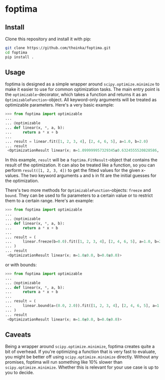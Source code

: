 # foptima

## Install

Clone this repository and install it with pip:

```bash
git clone https://github.com/thoinka/foptima.git
cd foptima
pip install .
```

## Usage

foptima is designed as a simple wrapper around `scipy.optimize.minimize` to
make it easier to use for common optimization tasks. The main entry point is the `optimizable`-decorator, which takes a function and returns it as an `OptimizableFunction`-object. All keyword-only arguments will be treated as optimizable parameters. Here's a very basic example:

```python
>>> from foptima import optimizable
...
... @optimizable
... def linear(x, *, a, b):
...     return a * x + b
...
... result = linear.fit([1, 2, 3, 4], [2, 4, 6, 5], a=1.0, b=2.0)
... result
 <OptimizationResult linear(x; m=1.099999957329345±0.6324555520828586, b=1.5000001036670962±1.7320508637731515)>
```

In this example, `result` will be a `foptima.FitResult`-object that contains
the result of the optimization. It can also be treated like a function, so you can
perform `result([1, 2, 3, 4])` to get the fitted values for the given x-values.
The two keyword arguments `a` and `b` in fit are the initial guesses for the
optimization.

There's two more methods for `OptimizableFunction`-objects: `freeze` and `bound`. They
can be used to fix parameters to a certain value or to restrict them to a certain
range. Here's an example:

```python
>>> from foptima import optimizable
...
... @optimizable
... def linear(x, *, a, b):
...     return a * x + b
...
... result = (
...     linear.freeze(b=0.0).fit([1, 2, 3, 4], [2, 4, 6, 5], a=1.0, b=2.0)
... )
... result
 <OptimizationResult linear(x; m=1.0±0.0, b=0.0±0.0)>
```

or with bounds:

```python
>>> from foptima import optimizable
...
... @optimizable
... def linear(x, *, a, b):
...     return a * x + b
...
... result = (
...     linear.bound(a=(0.0, 2.0)).fit([1, 2, 3, 4], [2, 4, 6, 5], a=1.0, b=2.0)
... )
... result
 <OptimizationResult linear(x; m=1.0±0.0, b=0.0±0.0)>
```

## Caveats

Being a wrapper around `scipy.optimize.minimize`, foptima creates quite a bit of
overhead. If you're optimizing a function that is very fast to evaluate, you
might be better off using `scipy.optimize.minimize` directly. Without any promises,
foptima will run something like 10% slower than `scipy.optimize.minimize`. Whether this
is relevant for your use case is up to you to decide.